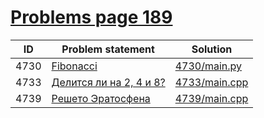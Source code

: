 # [Problems page 189](https://www.e-olymp.com/en/problems?page=189)


| ID   | Problem statement                                                   | Solution                       |
|------|---------------------------------------------------------------------|--------------------------------|
| 4730 | [Fibonacci](https://www.e-olymp.com/en/problems/4730)               | [4730/main.py](4730/main.py)   |
| 4733 | [Делится ли на 2, 4 и 8?](https://www.e-olymp.com/en/problems/4733) | [4733/main.cpp](4733/main.cpp) |
| 4739 | [Решето Эратосфена](https://www.e-olymp.com/en/problems/4739)       | [4739/main.cpp](4739/main.cpp) |

